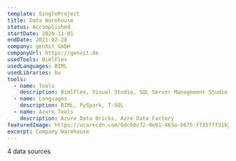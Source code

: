 ```yaml
---
template: SingleProject
title: Data Warehouse
status: Accomplished
startDate: 2020-11-01
endDate: 2021-02-28
company: genXit GmbH
companyUrl: https://genxit.de
usedTools: BimlFlex
usedLanguages: BIML
usedLibraries: bu
tools: 
  - name: Tools
    description: BimlFlex, Visual Studio, SQL Server Managmeent Studio
  - name: Languages
    description: BIML, PySpark, T-SQL
  - name: Azure Tools
    description: Azure Data Bricks, Azre Data Factory
featuredImage: https://ucarecdn.com/6dc60c72-0e81-463a-b675-f735fff31b2b/
excerpt: Company Warehouse
---
```

4 data sources
